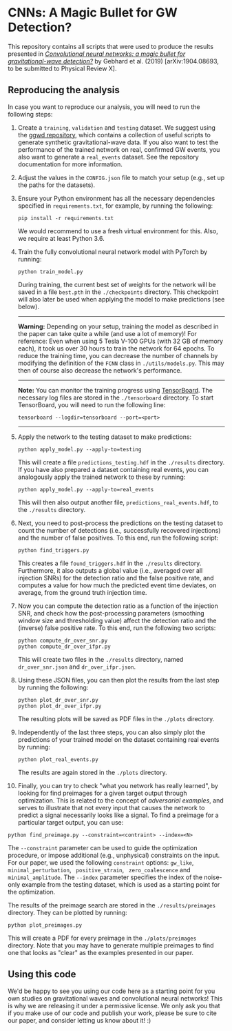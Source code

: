 # CNNs: A Magic Bullet for GW Detection?

This repository contains all scripts that were used to produce the results presented in [*Convolutional neural networks: a magic bullet for gravitational-wave detection?*](https://arxiv.org/abs/1904.08693) by Gebhard et al. (2019) [arXiv:1904.08693, to be submitted to Physical Review X].



## Reproducing the analysis

In case you want to reproduce our analysis, you will need to run the following steps:

1. Create a `training`, `validation` and `testing` dataset. We suggest using the [ggwd repository](<https://github.com/timothygebhard/ggwd>), which contains a collection of useful scripts to generate synthetic gravitational-wave data. If you also want to test the performance of the trained network on real, confirmed GW events, you also want to generate a `real_events` dataset. See the repository documentation for more information.

2. Adjust the values in the `CONFIG.json` file to match your setup (e.g., set up the paths for the datasets).

3. Ensure your Python environment has all the necessary dependencies specified in `requirements.txt`, for example, by running the following:

   ```
   pip install -r requirements.txt
   ```

   We would recommend to use a fresh virtual environment for this. Also, we require at least Python 3.6.

4. Train the fully convolutional neural network model with PyTorch by running:

   ```
   python train_model.py
   ```

   During training, the current best set of weights for the network will be saved in a file `best.pth` in the `./checkpoints` directory. This checkpoint will also later be used when applying the model to make predictions (see below).

   ---

   **Warning:** Depending on your setup, training the model as described in the paper can take quite a while (and use a lot of memory)! For reference: Even when using 5 Tesla V-100 GPUs (with 32 GB of memory each), it took us over 30 hours to train the network for 64 epochs. 
   To reduce the training time, you can decrease the number of channels by modifying the definition of the `FCNN` class in `./utils/models.py`. This may then of course also decrease the network's performance.

   ---

   **Note:** You can monitor the training progress using [TensorBoard](https://www.tensorflow.org/guide/summaries_and_tensorboard). The necessary log files are stored in the `./tensorboard` directory. To start TensorBoard, you will need to run the following line:

   ```
   tensorboard --logdir=tensorboard --port=<port>
   ```

   ---

5. Apply the network to the testing dataset to make predictions:

   ```
   python apply_model.py --apply-to=testing
   ```

   This will create a file `predictions_testing.hdf` in the `./results` directory. If you have also prepared a dataset containing real events, you can analogously apply the trained network to these by running:

   ```
   python apply_model.py --apply-to=real_events
   ```

   This will then also output another file, `predictions_real_events.hdf`, to the `./results` directory.

6. Next, you need to post-process the predictions on the testing dataset to count the number of detections (i.e., successfully recovered injections) and the number of false positives. To this end, run the following script:

   ```
   python find_triggers.py
   ```

   This creates a file `found_triggers.hdf` in the `./results` directory. Furthermore, it also outputs a global value (i.e., averaged over all injection SNRs) for the detection ratio and the false positive rate, and computes a value for how much the predicted event time deviates, on average, from the ground truth injection time.

7. Now you can compute the detection ratio as a function of the injection SNR, and check how the post-processing parameters (smoothing window size and thresholding value) affect the detection ratio and the (inverse) false positive rate. To this end, run the following two scripts:

   ```
   python compute_dr_over_snr.py
   python compute_dr_over_ifpr.py
   ```

   This will create two files in the `./results` directory, named `dr_over_snr.json` and `dr_over_ifpr.json`.

8. Using these JSON files, you can then plot the results from the last step by running the following:

   ```
   python plot_dr_over_snr.py
   python plot_dr_over_ifpr.py
   ```

   The resulting plots will be saved as PDF files in the `./plots` directory.

9. Independently of the last three steps, you can also simply plot the predictions of your trained model on the dataset containing real events by running:

   ```
   python plot_real_events.py
   ```

   The results are again stored in the `./plots` directory.

10. Finally, you can try to check "what you network has really learned", by looking for find preimages for a given target output through optimization. This is related to the concept of *adversarial examples*, and serves to illustrate that not every input that causes the network to predict a signal necessarily looks like a signal. To find a preimage for a particular target output, you can use:

   ```
   python find_preimage.py --constraint=<contraint> --index=<N>
   ```

   The `--constraint` parameter can be used to guide the optimization procedure, or impose additional (e.g., unphysical) constraints on the input. For our paper, we used the following `constraint` options: `gw_like`, `minimal_perturbation`, ` positive_strain`, ` zero_coalescence` and `minimal_amplitude`. The `--index` parameter specifies the index of the noise-only example from the testing dataset, which is used as a starting point for the optimization.

   The results of the preimage search are stored in the `./results/preimages` directory. They can be plotted by running:

   ```
   python plot_preimages.py
   ```

   This will create a PDF for every preimage in the `./plots/preimages` directory. Note that you may have to generate multiple preimages to find one that looks as "clear" as the examples presented in our paper.

   

## Using this code

We'd be happy to see you using our code here as a starting point for you own studies on gravitational waves and convolutional neural networks! This is why we are releasing it under a permissive license. We only ask you that if you make use of our code and publish your work, please be sure to cite our paper, and consider letting us know about it! :)
